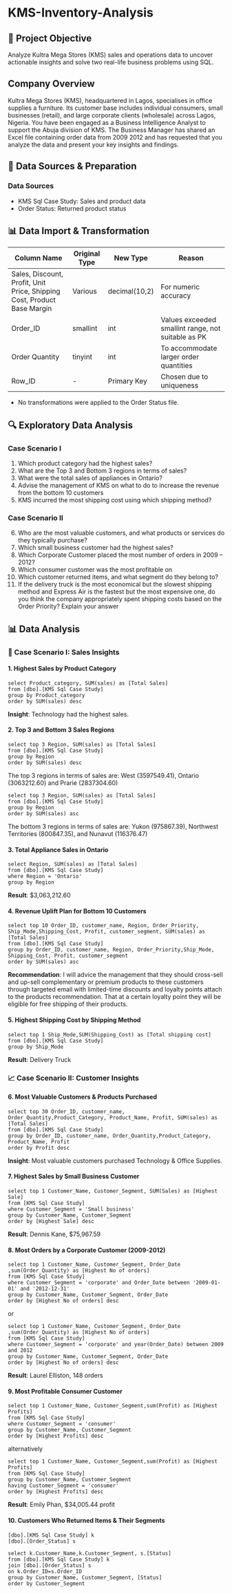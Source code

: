 # KMS-Inventory-Analysis
## 🌟 Project Objective
Analyze Kultra Mega Stores (KMS) sales and operations data to uncover actionable insights and solve two real-life business problems using SQL.

## Company Overview
Kultra Mega Stores (KMS), headquartered in Lagos, specialises in office supplies a
furniture. Its customer base includes individual consumers, small businesses (retail), and
large corporate clients (wholesale) across Lagos, Nigeria.
You have been engaged as a Business Intelligence Analyst to support the Abuja division of
KMS. The Business Manager has shared an Excel file containing order data from 2009 
2012 and has requested that you analyze the data and present your key insights and
findings.

## 📂 Data Sources & Preparation
### Data Sources
-	KMS Sql Case Study: Sales and product data
-	Order Status: Returned product status

## 📊 Data Import & Transformation
|Column Name|	Original Type|	New Type|	Reason|
|-----------|-------------|-----------|----------|
|Sales, Discount, Profit, Unit Price, Shipping Cost, Product Base Margin|	Various|	decimal(10,2)|	For numeric accuracy|
|Order_ID|	smallint|	int|	Values exceeded smallint range, not suitable as PK|
|Order Quantity|	tinyint|	int|	To accommodate larger order quantities|
|Row_ID|	-|	Primary Key|	Chosen due to uniqueness|

- No transformations were applied to the Order Status file.

## 🔍 Exploratory Data Analysis
### Case Scenario I 
1. Which product category had the highest sales? 
2. What are the Top 3 and Bottom 3 regions in terms of sales? 
3. What were the total sales of appliances in Ontario? 
4. Advise the management of KMS on what to do to increase the revenue from the bottom 10 customers
5. KMS incurred the most shipping cost using which shipping method? 
### Case Scenario II 
6. Who are the most valuable customers, and what products or services do they typically purchase? 
7. Which small business customer had the highest sales? 
8. Which Corporate Customer placed the most number of orders in 2009 – 2012? 
9. Which consumer customer was the most profitable on 
10. Which customer returned items, and what segment do they belong to? 
11. If the delivery truck is the most economical but the slowest shipping method and Express Air is the fastest but the most expensive one, do you think the company appropriately spent shipping costs based on the Order Priority? Explain your answer

## 📊 Data Analysis
### 📖 Case Scenario I: Sales Insights
#### 1. Highest Sales by Product Category
```
select Product_category, SUM(sales) as [Total Sales]
from [dbo].[KMS Sql Case Study]
group by Product_category
order by SUM(sales) desc
```
**Insight**: Technology had the highest sales.

#### 2. Top 3 and Bottom 3 Sales Regions
```
select top 3 Region, SUM(sales) as [Total Sales]
from [dbo].[KMS Sql Case Study]
group by Region
order by SUM(sales) desc
```
The top 3 regions in terms of sales are: West (3597549.41), Ontario (3063212.60) and Prarie (2837304.60)


```
select top 3 Region, SUM(sales) as [Total Sales]
from [dbo].[KMS Sql Case Study]
group by Region
order by SUM(sales) asc
```
The bottom 3 regions in terms of sales are: Yukon (975867.39), Northwest Territories (800847.35), and Nunavut (116376.47)

#### 3. Total Appliance Sales in Ontario
```
select Region, SUM(sales) as [Total Sales]
from [dbo].[KMS Sql Case Study]
where Region = 'Ontario'
group by Region
```
**Result**: $3,063,212.60

#### 4. Revenue Uplift Plan for Bottom 10 Customers
```
select top 10 Order_ID, customer_name, Region, Order_Priority, Ship_Mode,Shipping_Cost, Profit, customer_segment, SUM(sales) as [Total Sales]
from [dbo].[KMS Sql Case Study]
group by Order_ID, customer_name, Region, Order_Priority,Ship_Mode, Shipping_Cost, Profit, customer_segment
order by SUM(sales) asc
```
**Recommendation**: I will advice the management that they should cross-sell and up-sell complementary or premium products to these customers through targeted email with limited-time discounts and loyalty points attach to the products recommendation. That at a certain loyalty point they will be eligible for free shipping of their products.

#### 5. Highest Shipping Cost by Shipping Method
```
select top 1 Ship_Mode,SUM(Shipping_Cost) as [Total shipping cost]
from [dbo].[KMS Sql Case Study]
group by Ship_Mode
```
**Result**: Delivery Truck

### 📈 Case Scenario II: Customer Insights
#### 6. Most Valuable Customers & Products Purchased
```
select top 30 Order_ID, customer_name, Order_Quantity,Product_Category, Product_Name, Profit, SUM(sales) as [Total Sales]
from [dbo].[KMS Sql Case Study]
group by Order_ID, customer_name, Order_Quantity,Product_Category, Product_Name, Profit
order by Profit desc
```
**Insight**: Most valuable customers purchased Technology & Office Supplies.

#### 7. Highest Sales by Small Business Customer
```
select top 1 Customer_Name, Customer_Segment, SUM(Sales) as [Highest Sale]
from [KMS Sql Case Study]
where Customer_Segment = 'Small business'
group by Customer_Name, Customer_Segment
order by [Highest Sale] desc
```
**Result**: Dennis Kane, $75,967.59

#### 8. Most Orders by a Corporate Customer (2009-2012)
```
select top 1 Customer_Name, Customer_Segment, Order_Date ,sum(Order_Quantity) as [Highest No of orders]
from [KMS Sql Case Study]
where Customer_Segment = 'corporate' and Order_Date between '2009-01-01' and '2012-12-31'
group by Customer_Name, Customer_Segment, Order_Date
order by [Highest No of orders] desc
```
or
```
select top 1 Customer_Name, Customer_Segment, Order_Date ,sum(Order_Quantity) as [Highest No of orders]
from [KMS Sql Case Study]
where Customer_Segment = 'corporate' and year(Order_Date) between 2009 and 2012
group by Customer_Name, Customer_Segment, Order_Date
order by [Highest No of orders] desc
```
**Result**: Laurel Elliston, 148 orders

#### 9. Most Profitable Consumer Customer
```
select top 1 Customer_Name, Customer_Segment,sum(Profit) as [Highest Profits]
from [KMS Sql Case Study]
where Customer_Segment = 'consumer'
group by Customer_Name, Customer_Segment
order by [Highest Profits] desc
``` 
alternatively
```
select top 1 Customer_Name, Customer_Segment,sum(Profit) as [Highest Profits]
from [KMS Sql Case Study]
group by Customer_Name, Customer_Segment
having Customer_Segment = 'consumer'
order by [Highest Profits] desc
```
**Result**: Emily Phan, $34,005.44 profit

#### 10. Customers Who Returned Items & Their Segments
```
[dbo].[KMS Sql Case Study] k
[dbo].[Order_Status] s

select k.Customer_Name,k.Customer_Segment, s.[Status]
from [dbo].[KMS Sql Case Study] k
join [dbo].[Order_Status] s
on k.Order_ID=s.Order_ID
group by Customer_Name, Customer_Segment, [Status]
order by Customer_Segment
```
